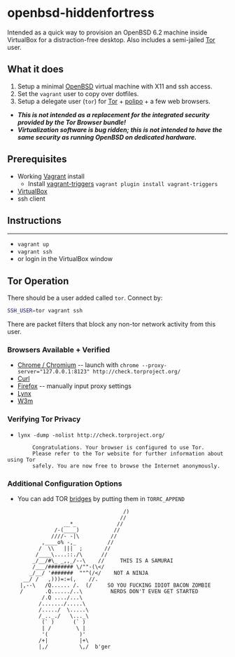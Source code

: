 # openbsd-hiddenfortress

Intended as a quick way to provision an OpenBSD 6.2 machine inside VirtualBox for a distraction-free desktop.
Also includes a semi-jailed [Tor](https://www.torproject.org/) user.

## What it does
1. Setup a minimal [OpenBSD](http://openbsd.org/) virtual machine with X11 and ssh access.
2. Set the `vagrant` user to copy over dotfiles.
3. Setup a delegate user (`tor`) for [Tor](https://www.torproject.org/) + [polipo](http://www.pps.univ-paris-diderot.fr/~jch/software/polipo/) + a few web browsers.

- ***This is not intended as a replacement for the integrated security provided by the Tor Browser bundle!***
- ***Virtualization software is bug ridden; this is not intended to have the same security as running OpenBSD on dedicated hardware.***

## Prerequisites
- Working [Vagrant](http://www.vagrantup.com/) install
  - Install [vagrant-triggers](https://github.com/emyl/vagrant-triggers) `vagrant plugin install vagrant-triggers`
- [VirtualBox](https://www.virtualbox.org/)
- ssh client

## Instructions
------------
- `vagrant up`
- `vagrant ssh`
- or login in the VirtualBox window

## Tor Operation
There should be a user added called `tor`. Connect by:
```bash
SSH_USER=tor vagrant ssh
```
There are packet filters that block any non-tor network activity from this user.

### Browsers Available + Verified
- [Chrome / Chromium](https://www.chromium.org/Home) -- launch with `chrome --proxy-server="127.0.0.1:8123" http://check.torproject.org/`
- [Curl](http://curl.haxx.se/)
- [Firefox](https://mozilla.org/) -- manually input proxy settings
- [Lynx](http://lynx.browser.org/)
- [W3m](http://w3m.sourceforge.net/)

### Verifying Tor Privacy
- `lynx -dump -nolist http://check.torproject.org/`
```
        Congratulations. Your browser is configured to use Tor.
        Please refer to the Tor website for further information about using Tor
        safely. You are now free to browse the Internet anonymously.
```

### Additional Configuration Options
- You can add TOR [bridges](https://www.torproject.org/docs/bridges.html.en) by putting them in `TORRC_APPEND`

```
                                     /)
                                    //
                  __*_             //
               /-(____)           //
              ////- -|\          //
           ,____o% -,_          //
          /  \\   |||  ;       //
         /____\....::./\      //
        _/__/#\_ _,,_/--\    //     THIS IS A SAMURAI
        /___/######## \/""-(\</
       _/__/ '#######  ""^(/</    NOT A NINJA
     __/ /   ,)))=:=(,    //.
    |,--\   /Q...... /.  (/     SO YOU FUCKING IDIOT BACON ZOMBIE
    /       .Q....../..\         NERDS DON'T EVEN GET STARTED
           /.Q ..../...\
          /......./.....\
          /...../  \.....\
          /_.._./   \..._\
           (` )      (` )
           | /        \ |
           '(          )'
          /+|          |+\
          |,/          \,/  b'ger
```
